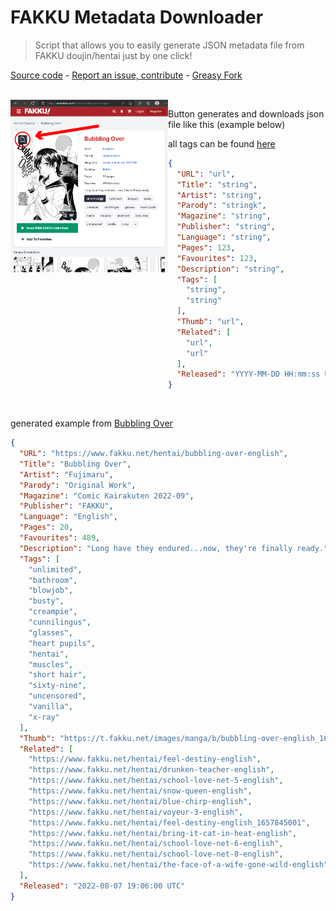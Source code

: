 # FAKKU Metadata Downloader
> Script that allows you to easily generate JSON metadata file from FAKKU doujin/hentai just by one click!

[Source code](https://github.com/TeeXX/FAKKU-Metadata-Downloader) - [Report an issue, contribute](https://github.com/TeeXX/FAKKU-Metadata-Downloader/issues) - [Greasy Fork](https://greasyfork.org/en/scripts/449932)

</br>

<img src="https://raw.githubusercontent.com/TeeXX/FAKKU-Metadata-Downloader/master/Fakku_metadata_downloader_demo.png" align="left" width="50%"/>

Button generates and downloads json file like this (example below)

all tags can be found [here](https://www.fakku.net/tags)

```json
{
  "URL": "url",
  "Title": "string",
  "Artist": "string",
  "Parody": "stringk",
  "Magazine": "string",
  "Publisher": "string",
  "Language": "string",
  "Pages": 123,
  "Favourites": 123,
  "Description": "string",
  "Tags": [
    "string",
    "string"
  ],
  "Thumb": "url",
  "Related": [
    "url",
    "url"
  ],
  "Released": "YYYY-MM-DD HH:mm:ss UTC"
}
```

<br clear="left"/>

generated example from [Bubbling Over](https://www.fakku.net/hentai/bubbling-over-english)

```json
{
  "URL": "https://www.fakku.net/hentai/bubbling-over-english",
  "Title": "Bubbling Over",
  "Artist": "Fujimaru",
  "Parody": "Original Work",
  "Magazine": "Comic Kairakuten 2022-09",
  "Publisher": "FAKKU",
  "Language": "English",
  "Pages": 20,
  "Favourites": 489,
  "Description": "Long have they endured...now, they're finally ready.",
  "Tags": [
    "unlimited",
    "bathroom",
    "blowjob",
    "busty",
    "creampie",
    "cunnilingus",
    "glasses",
    "heart pupils",
    "hentai",
    "muscles",
    "short hair",
    "sixty-nine",
    "uncensored",
    "vanilla",
    "x-ray"
  ],
  "Thumb": "https://t.fakku.net/images/manga/b/bubbling-over-english_1659739951/thumbs/002.thumb.jpg",
  "Related": [
    "https://www.fakku.net/hentai/feel-destiny-english",
    "https://www.fakku.net/hentai/drunken-teacher-english",
    "https://www.fakku.net/hentai/school-love-net-5-english",
    "https://www.fakku.net/hentai/snow-queen-english",
    "https://www.fakku.net/hentai/blue-chirp-english",
    "https://www.fakku.net/hentai/voyeur-3-english",
    "https://www.fakku.net/hentai/feel-destiny-english_1657845001",
    "https://www.fakku.net/hentai/bring-it-cat-in-heat-english",
    "https://www.fakku.net/hentai/school-love-net-6-english",
    "https://www.fakku.net/hentai/school-love-net-8-english",
    "https://www.fakku.net/hentai/the-face-of-a-wife-gone-wild-english"
  ],
  "Released": "2022-08-07 19:06:00 UTC"
}
```
